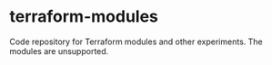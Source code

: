 # terraform-modules
Code repository for Terraform modules and other experiments. The modules are unsupported.
